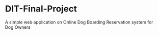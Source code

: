 # DIT-Final-Project
A simple web application on Online Dog Boarding Reservation system for Dog Owners
